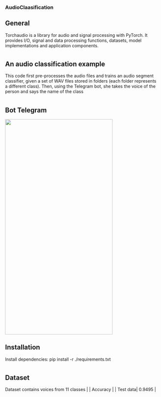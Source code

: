 ### AudioClaasification

## General
Torchaudio is a library for audio and signal processing with PyTorch. It provides I/O, signal and data processing functions, datasets, model implementations and application components.
#
## An audio classification example
 This code first pre-processes the audio files and trains an audio segment classifier, given a set of WAV files stored in folders (each folder represents a different class).
Then, using the Telegram bot, she takes the voice of the person and says the name of the class
#

## Bot Telegram
 
 
 <img src="https://user-images.githubusercontent.com/80622132/211723808-58abf492-8c14-49c6-b8f4-173540495ebe.jpg"
 width="350" height="700">

## Installation
Install dependencies: pip install -r ./requirements.txt 
#
## Dataset
Dataset contains voices from 11 classes
|          |     Accuracy   |
| Test data| 0.9495         |
